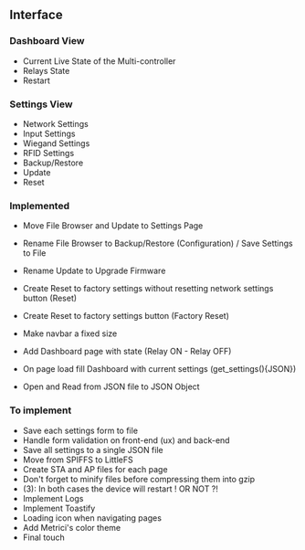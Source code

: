 ## Interface

### Dashboard View

- Current Live State of the Multi-controller
- Relays State
- Restart

### Settings View

- Network Settings
- Input Settings
- Wiegand Settings
- RFID Settings
- Backup/Restore
- Update
- Reset

### Implemented

- Move File Browser and Update to Settings Page

- Rename File Browser to Backup/Restore (Configuration) / Save Settings to File
- Rename Update to Upgrade Firmware

- Create Reset to factory settings without resetting network settings button (Reset)
- Create Reset to factory settings button (Factory Reset)
- Make navbar a fixed size

- Add Dashboard page with state (Relay ON - Relay OFF)
- On page load fill Dashboard with current settings (get_settings(){JSON})
- Open and Read from JSON file to JSON Object

### To implement

- Save each settings form to file
- Handle form validation on front-end (ux) and back-end
- Save all settings to a single JSON file
- Move from SPIFFS to LittleFS
- Create STA and AP files for each page
- Don't forget to minify files before compressing them into gzip
- (3): In both cases the device will restart ! OR NOT ?!
- Implement Logs
- Implement Toastify
- Loading icon when navigating pages
- Add Metrici's color theme
- Final touch